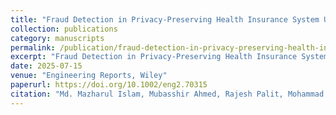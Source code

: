 ```yaml
---
title: "Fraud Detection in Privacy-Preserving Health Insurance System Using Blockchain Technology"
collection: publications
category: manuscripts
permalink: /publication/fraud-detection-in-privacy-preserving-health-insur
excerpt: "Fraud Detection in Privacy-Preserving Health Insurance System Using Blockchain Technology"
date: 2025-07-15
venue: "Engineering Reports, Wiley"
paperurl: https://doi.org/10.1002/eng2.70315
citation: "Md. Mazharul Islam, Mubasshir Ahmed, Rajesh Palit, Mohammad Shahriar Rahman, Salekul Islam. (2025). Fraud Detection in Privacy-Preserving Health Insurance System Using Blockchain Technology. *Engineering Reports, Wiley*. DOI: 10.1002/eng2.70315"
---
```


